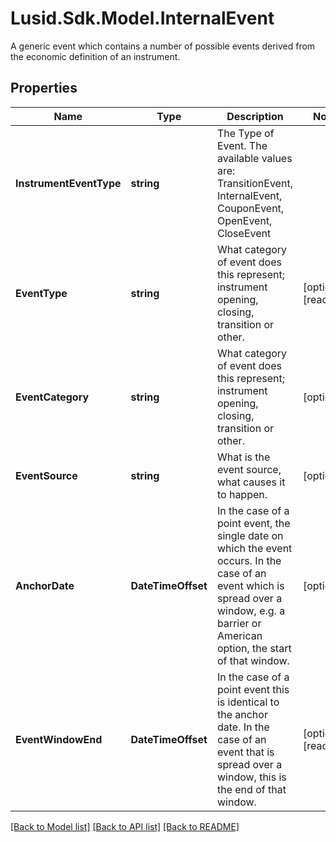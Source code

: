 # Lusid.Sdk.Model.InternalEvent
A generic event which contains a number of possible events derived from the economic definition of an instrument.

## Properties

Name | Type | Description | Notes
------------ | ------------- | ------------- | -------------
**InstrumentEventType** | **string** | The Type of Event. The available values are: TransitionEvent, InternalEvent, CouponEvent, OpenEvent, CloseEvent | 
**EventType** | **string** | What category of event does this represent; instrument opening, closing, transition or other. | [optional] [readonly] 
**EventCategory** | **string** | What category of event does this represent; instrument opening, closing, transition or other. | [optional] 
**EventSource** | **string** | What is the event source, what causes it to happen. | [optional] 
**AnchorDate** | **DateTimeOffset** | In the case of a point event, the single date on which the event occurs. In the case of an event which is  spread over a window, e.g. a barrier or American option, the start of that window. | [optional] 
**EventWindowEnd** | **DateTimeOffset** | In the case of a point event this is identical to the anchor date. In the case of an event that is spread over a window,  this is the end of that window. | [optional] [readonly] 

[[Back to Model list]](../README.md#documentation-for-models) [[Back to API list]](../README.md#documentation-for-api-endpoints) [[Back to README]](../README.md)

